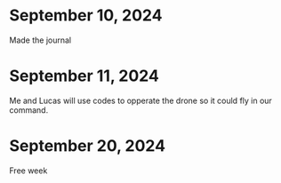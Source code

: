 # September 10, 2024
Made the journal
# September 11, 2024
Me and Lucas will use codes to opperate the drone so it could fly in our command.
# September 20, 2024
Free week
